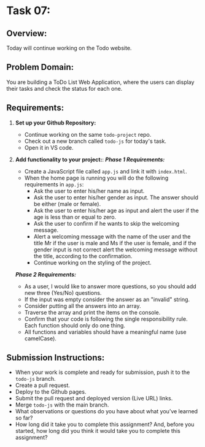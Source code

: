 # Task 07:

## Overview:
Today will continue working on the Todo website.

## Problem Domain:
You are building a ToDo List Web Application, where the users can display their tasks and check the status for each one.

## Requirements:

1. **Set up your Github Repository:**
   - Continue working on the same `todo-project` repo.
   - Check out a new branch called `todo-js` for today's task.
   - Open it in VS code.


2. **Add functionality to your project:**:
    ***Phase 1 Requirements:***
   - Create a JavaScript file called `app.js` and link it with `index.html`.
   - When the home page is running you will do the following requirements in `app.js`:
      - Ask the user to enter his/her name as input.
      - Ask the user to enter his/her gender as input. The answer should be either (male or female).
      - Ask the user to enter his/her age as input and alert the user if the age is less than or equal to zero.
      - Ask the user to confirm if he wants to skip the welcoming message. 
      - Alert a welcoming message with the name of the user and the title Mr if the user is male and Ms if the user is female, and if the gender input is not correct alert the welcoming message without the title, according to the confirmation.
      - Continue working on the styling of the project.

    ***Phase 2 Requirements:***
   - As a user, I would like to answer more questions, so you should add new three (Yes/No) questions.
   - If the input was empty consider the answer as an "invalid" string.
   - Consider putting all the answers into an array.
   - Traverse the array and print the items on the console.
   - Confirm that your code is following the single responsibility rule. Each function should only do one thing.
   - All functions and variables should have a meaningful name (use camelCase).



## Submission Instructions:
- When your work is complete and ready for submission, push it to the `todo-js` branch.
- Create a pull request.
- Deploy to the Github pages.
- Submit the pull request and deployed version (Live URL) links.
- Merge `todo-js` with the main branch.
- What observations or questions do you have about what you’ve learned so far?
- How long did it take you to complete this assignment? And, before you started, how long did you think it would take you to complete this assignment?